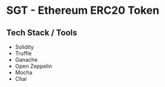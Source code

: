 # SGT - Ethereum ERC20 Token 

## Tech Stack / Tools
- Solidity
- Truffle
- Ganache
- Open Zeppelin
- Mocha
- Chai